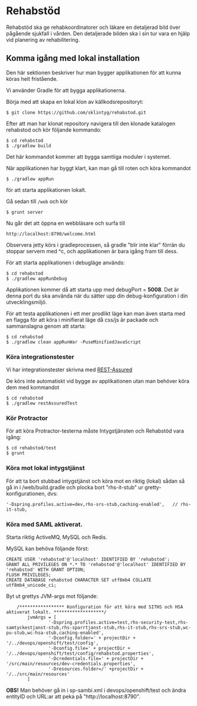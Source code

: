 # Rehabstöd
Rehabstöd ska ge rehabkoordinatorer och läkare en detaljerad bild över pågående sjukfall i vården. Den detaljerade bilden ska i sin tur vara en hjälp vid planering av rehabilitering.

## Komma igång med lokal installation
Den här sektionen beskriver hur man bygger applikationen för att kunna köras helt fristående.

Vi använder Gradle för att bygga applikationerna.

Börja med att skapa en lokal klon av källkodsrepositoryt:

    $ git clone https://github.com/sklintyg/rehabstod.git

Efter att man har klonat repository navigera till den klonade katalogen rehabstod och kör följande kommando:

    $ cd rehabstod
    $ ./gradlew build

Det här kommandot kommer att bygga samtliga moduler i systemet. 

När applikationen har byggt klart, kan man gå till roten och köra kommandot

    $ ./gradlew appRun

för att starta applikationen lokalt.

Gå sedan till `/web` och kör

    $ grunt server

Nu går det att öppna en webbläsare och surfa till 

    http://localhost:8790/welcome.html 

Observera jetty körs i gradleprocessen, så gradle "blir inte klar" förrän du stoppar servern med ^c, och applikationen är bara igång fram till dess.

För att starta applikationen i debugläge används:

    $ cd rehabstod
    $ ./gradlew appRunDebug
    
Applikationen kommer då att starta upp med debugPort = **5008**. Det är denna port du ska använda när du sätter upp din 
debug-konfiguration i din utvecklingsmiljö.

För att testa applikationen i ett mer prodlikt läge kan man även starta med en flagga för att köra i minifierat läge då css/js är packade och sammanslagna genom att starta:

    $ cd rehabstod
    $ ./gradlew clean appRunWar -PuseMinifiedJavaScript

### Köra integrationstester
Vi har integrationstester skrivna med [REST-Assured](https://github.com/jayway/rest-assured)

De körs inte automatiskt vid bygge av applikationen utan man behöver köra dem med kommandot

    $ cd rehabstod
    $ ./gradlew restAssuredTest
    
### Kör Protractor
För att köra Protractor-testerna måste Intygstjänsten och Rehabstöd vara igång:

    $ cd rehabstod/test
    $ grunt


### Köra mot lokal intygstjänst
För att ta bort stubbad intygstjänst och köra mot en riktig (lokal) sådan så gå in i /web/build.gradle och plocka bort "rhs-it-stub" ur gretty-konfigurationen, dvs:

    '-Dspring.profiles.active=dev,rhs-srs-stub,caching-enabled',   // rhs-it-stub,

### Köra med SAML aktiverat.

Starta riktig ActiveMQ, MySQL och Redis.

MySQL kan behöva följande först:

    CREATE USER 'rehabstod'@'localhost' IDENTIFIED BY 'rehabstod';
    GRANT ALL PRIVILEGES ON *.* TO 'rehabstod'@'localhost' IDENTIFIED BY 'rehabstod' WITH GRANT OPTION;
    FLUSH PRIVILEGES;
    CREATE DATABASE rehabstod CHARACTER SET utf8mb4 COLLATE utf8mb4_unicode_ci;
    
Byt ut grettys JVM-args mot följande:

        /***************** Konfiguration för att köra med SITHS och HSA aktiverat lokalt. *******************/
            jvmArgs = [
                    '-Dspring.profiles.active=test,rhs-security-test,rhs-samtyckestjanst-stub,rhs-sparrtjanst-stub,rhs-it-stub,rhs-srs-stub,wc-pu-stub,wc-hsa-stub,caching-enabled',
                    '-Dconfig.folder=' + projectDir + '/../devops/openshift/test/config',
                    '-Dconfig.file=' + projectDir + '/../devops/openshift/test/config/rehabstod.properties',
                    '-Dcredentials.file=' + projectDir + '/src/main/resources/dev-credentials.properties',
                    '-Dresources.folder=/' +projectDir + '/../src/main/resources'
            ]
            
**OBS!** Man behöver gå in i sp-sambi.xml i devops/openshift/test och ändra entityID och URL:ar att peka på "http://localhost:8790".

